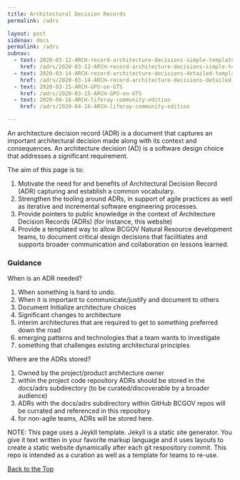 ```yaml
---
title: Architectural Decision Records
permalink: /adrs

layout: post
sidenav: docs
permalink: /adrs
subnav: 
  - text: 2020-03-12-ARCH-record-architecture-decisions-simple-template
    href: /adrs/2020-03-12-ARCH-record-architecture-decisions-simple-template
  - text: 2020-03-14-ARCH-record-architecture-decisions-detailed-template
    href: /adrs/2020-03-14-ARCH-record-architecture-decisions-detailed-template
  - text: 2020-03-15-ARCH-GPU-on-GTS
    href: /adrs/2020-03-15-ARCH-GPU-on-GTS
  - text: 2020-04-16-ARCH-liferay-community-edition
    href: /adrs/2020-04-16-ARCH-liferay-community-edition

---
```

An architecture decision record (ADR) is a document that captures an important architectural decision made along with its context and consequences. An architecture decision (AD) is a software design choice that addresses a significant requirement.

The aim of this page is to:

1. Motivate the need for and benefits of Architectural Decision Record (ADR) capturing and establish a common vocabulary.
2. Strengthen the tooling around ADRs, in support of agile practices as well as iterative and incremental software engineering processes.
3. Provide pointers to public knowledge in the context of Architecture Decision Records (ADRs) (for instance, this website)
4. Provide a templated way to allow BCGOV Natural Resource development teams, to document critical design decisions that facilitiates and supports broader communication and collaboration on lessons learned.

### Guidance

When is an ADR needed?
1. When something is hard to undo. 
2. When it is important to communicate/justify and document to others
3. Document Initialize architecture choices
4. Significant changes to architecture
5. interim architectures that are required to get to something preferred down the road
6. emerging patterns and technologies that a team wants to investigate
7. something that challenges existing architectural principles

Where are the ADRs stored?
1. Owned by the project/product architecture owner 
2. within the project code repository ADRs should be stored in the docs/adrs subdirectory (to be curated/discoverable by a broader audience)
3. ADRs with the docs/adrs subdirectory within GitHub BCGOV repos will be currated and referenced in this repository
4. for non-agile teams, ADRs will be stored here. 


NOTE: This page uses a Jeykll template. Jekyll is a static site generator. You give it text written in your favorite markup language and it uses layouts to create a static website dynamically after each git respository commit. This repo is intended as a curation as well as a template for teams to re-use.

[Back to the Top](#)


